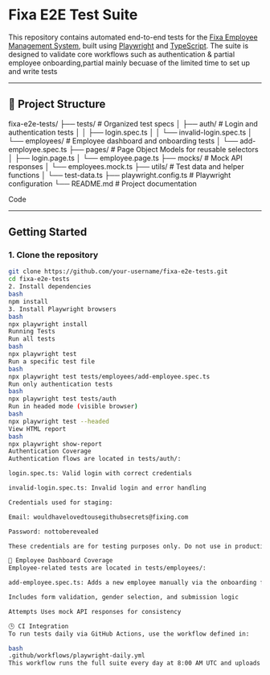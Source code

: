 # Fixa E2E Test Suite

This repository contains automated end-to-end tests for the [Fixa Employee Management System](https://app.staging.fixahr.com), built using [Playwright](https://playwright.dev/) and [TypeScript](https://www.typescriptlang.org/). The suite is designed to validate core workflows such as authentication & partial employee onboarding,partial mainly becuase of the limited time to set up and write tests

---

## 📁 Project Structure

fixa-e2e-tests/ ├── tests/ # Organized test specs │ ├── auth/ # Login and authentication tests │ │ ├── login.spec.ts │ │ └── invalid-login.spec.ts │ └── employees/ # Employee dashboard and onboarding tests │ └── add-employee.spec.ts ├── pages/ # Page Object Models for reusable selectors │ ├── login.page.ts │ └── employee.page.ts ├── mocks/ # Mock API responses │ └── employees.mock.ts ├── utils/ # Test data and helper functions │ └── test-data.ts ├── playwright.config.ts # Playwright configuration └── README.md # Project documentation

Code

---

##  Getting Started

### 1. Clone the repository

```bash
git clone https://github.com/your-username/fixa-e2e-tests.git
cd fixa-e2e-tests
2. Install dependencies
bash
npm install
3. Install Playwright browsers
bash
npx playwright install
Running Tests
Run all tests
bash
npx playwright test
Run a specific test file
bash
npx playwright test tests/employees/add-employee.spec.ts
Run only authentication tests
bash
npx playwright test tests/auth
Run in headed mode (visible browser)
bash
npx playwright test --headed
View HTML report
bash
npx playwright show-report
Authentication Coverage
Authentication flows are located in tests/auth/:

login.spec.ts: Valid login with correct credentials

invalid-login.spec.ts: Invalid login and error handling

Credentials used for staging:

Email: wouldhavelovedtousegithubsecrets@fixing.com

Password: nottoberevealed

These credentials are for testing purposes only. Do not use in production.

👥 Employee Dashboard Coverage
Employee-related tests are located in tests/employees/:

add-employee.spec.ts: Adds a new employee manually via the onboarding flow

Includes form validation, gender selection, and submission logic

Attempts Uses mock API responses for consistency

🕒 CI Integration
To run tests daily via GitHub Actions, use the workflow defined in:

bash
.github/workflows/playwright-daily.yml
This workflow runs the full suite every day at 8:00 AM UTC and uploads the Playwright report as an artifact.
